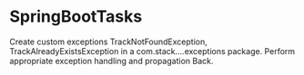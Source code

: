 # SpringBootTasks
 Create custom exceptions TrackNotFoundException, TrackAlreadyExistsException in a com.stack....exceptions package. Perform appropriate exception handling and propagation Back.
